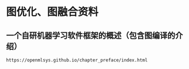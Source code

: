 # 图优化、图融合资料
## 一个自研机器学习软件框架的概述（包含图编译的介绍）
    https://openmlsys.github.io/chapter_preface/index.html
